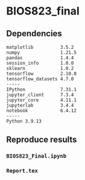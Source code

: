 # BIOS823_final

## Dependencies
```
matplotlib          3.5.2
numpy               1.21.5
pandas              1.4.4
session_info        1.0.0
sklearn             1.0.2
tensorflow          2.10.0
tensorflow_datasets 4.7.0
-----
IPython             7.31.1
jupyter_client      7.3.4
jupyter_core        4.11.1
jupyterlab          3.4.4
notebook            6.4.12
-----
Python 3.9.13 
```

## Reproduce results

### `BIOS823_Final.ipynb`

### `Report.tex`


